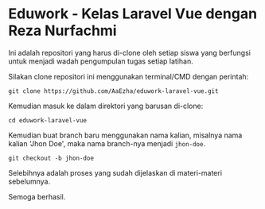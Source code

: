 # Eduwork - Kelas Laravel Vue dengan Reza Nurfachmi

Ini adalah repositori yang harus di-clone oleh setiap siswa yang berfungsi
untuk menjadi wadah pengumpulan tugas setiap latihan.

Silakan clone repositori ini menggunakan terminal/CMD dengan perintah:

`git clone https://github.com/AaEzha/eduwork-laravel-vue.git`

Kemudian masuk ke dalam direktori yang barusan di-clone:

`cd eduwork-laravel-vue`

Kemudian buat branch baru menggunakan nama kalian, misalnya nama kalian 'Jhon Doe', maka nama branch-nya menjadi `jhon-doe`.

`git checkout -b jhon-doe`

Selebihnya adalah proses yang sudah dijelaskan di materi-materi sebelumnya.

Semoga berhasil.
